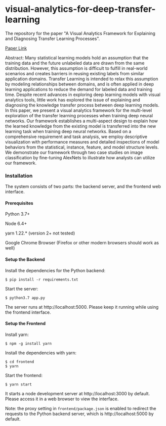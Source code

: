 # visual-analytics-for-deep-transfer-learning
The repository for the paper "A Visual Analytics Framework for Explaining and Diagnosing Transfer Learning Processes".

[Paper Link](http://vader.lab.asu.edu/docs/publications/pdf/2020/llp.pdf)

Abstract: Many statistical learning models hold an assumption that the training data and the future unlabeled data are drawn from the same distribution. However, this assumption is difficult to fulfill in real-world scenarios and creates barriers in reusing existing labels from similar application domains. Transfer Learning is intended to relax this assumption by modeling relationships between domains, and is often applied in deep learning applications to reduce the demand for labeled data and training time. Despite recent advances in exploring deep learning models with visual analytics tools, little work has explored the issue of explaining and diagnosing the knowledge transfer process between deep learning models. In this paper, we present a visual analytics framework for the multi-level exploration of the transfer learning processes when training deep neural networks. Our framework establishes a multi-aspect design to explain how the learned knowledge from the existing model is transferred into the new learning task when training deep neural networks. Based on a comprehensive requirement and task analysis, we employ descriptive visualization with performance measures and detailed inspections of model behaviors from the statistical, instance, feature, and model structure levels. We demonstrate our framework through two case studies on image classification by fine-tuning AlexNets to illustrate how analysts can utilize our framework.

### Installation
The system consists of two parts: the backend server, and the frontend web interface.

#### Prerequisites
Python 3.7+

Node 6.4+

yarn 1.22.* (version 2+ not tested)

Google Chrome Browser (Firefox or other modern browsers should work as well)

#### Setup the Backend
Install the dependencies for the Python backend:
```shell script
$ pip install -r requirements.txt
```

Start the server:
```shell script
$ python3.7 app.py
```
The server runs at http://localhost:5000. Please keep it running while using the frontend interface.

#### Setup the Frontend

Install yarn:
```shell script
$ npm -g install yarn
```

Install the dependencies with yarn:
```shell script
$ cd frontend
$ yarn
```

Start the frontend:
```shell script
$ yarn start
```

It starts a node development server at http://localhost:3000 by default. Please access it in a web browser to view the interface.

Note: the proxy setting in ```frontend/package.json``` is enabled to redirect the requests to the Python backend server, which is http://localhost:5000 by default.